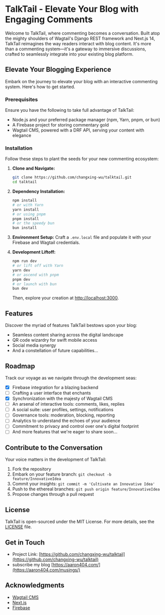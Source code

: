 
# TalkTail - Elevate Your Blog with Engaging Comments

Welcome to TalkTail, where commenting becomes a conversation. Built atop the mighty shoulders of Wagtail's Django REST framework and Next.js 14, TalkTail reimagines the way readers interact with blog content. It's more than a commenting system—it's a gateway to immersive discussions, crafted to seamlessly integrate into your existing blog platform.

## Elevate Your Blogging Experience

Embark on the journey to elevate your blog with an interactive commenting system. Here's how to get started.

### Prerequisites

Ensure you have the following to take full advantage of TalkTail:

- Node.js and your preferred package manager (npm, Yarn, pnpm, or bun)
- A Firebase project for storing commentary gold
- Wagtail CMS, powered with a DRF API, serving your content with elegance

### Installation

Follow these steps to plant the seeds for your new commenting ecosystem:

1. **Clone and Navigate:**
   ```bash
   git clone https://github.com/changxing-wu/talktail.git
   cd talktail
   ```

2. **Dependency Installation:**
   ```bash
   npm install
   # or with Yarn
   yarn install
   # or using pnpm
   pnpm install
   # or the speedy bun
   bun install
   ```

3. **Environment Setup:**
   Craft a `.env.local` file and populate it with your Firebase and Wagtail credentials.

4. **Development Liftoff:**
   ```bash
   npm run dev
   # or lift off with Yarn
   yarn dev
   # or ascend with pnpm
   pnpm dev
   # or launch with bun
   bun dev
   ```
   Then, explore your creation at [http://localhost:3000](http://localhost:3000).

## Features

Discover the myriad of features TalkTail bestows upon your blog:

- Seamless content sharing across the digital landscape
- QR code wizardry for swift mobile access
- Social media synergy
- And a constellation of future capabilities...

## Roadmap

Track our voyage as we navigate through the development seas:

- [x] Firebase integration for a blazing backend
- [ ] Crafting a user interface that enchants
- [x] Synchronization with the majesty of Wagtail CMS
- [ ] An arsenal of interactive tools: comments, likes, replies
- [ ] A social suite: user profiles, settings, notifications
- [ ] Governance tools: moderation, blocking, reporting
- [ ] Analytics to understand the echoes of your audience
- [ ] Commitment to privacy and control over one's digital footprint
- [ ] And more features that we're eager to share soon...

## Contribute to the Conversation

Your voice matters in the development of TalkTail:

1. Fork the repository
2. Embark on your feature branch: `git checkout -b feature/InnovativeIdea`
3. Commit your insights: `git commit -m 'Cultivate an Innovative Idea'`
4. Push to the ethereal branches: `git push origin feature/InnovativeIdea`
5. Propose changes through a pull request

## License

TalkTail is open-sourced under the MIT License. For more details, see the [LICENSE](LICENSE) file.

## Get in Touch

- Project Link: [https://github.com/changxing-wu/talktail](https://github.com/changxing-wu/talktail)
- subscribe my blog [https://aaron404.com/](https://aaron404.com/musings/)

## Acknowledgments

- [Wagtail CMS](https://wagtail.io/)
- [Next.js](https://nextjs.org/)
- [Firebase](https://firebase.google.com/)
